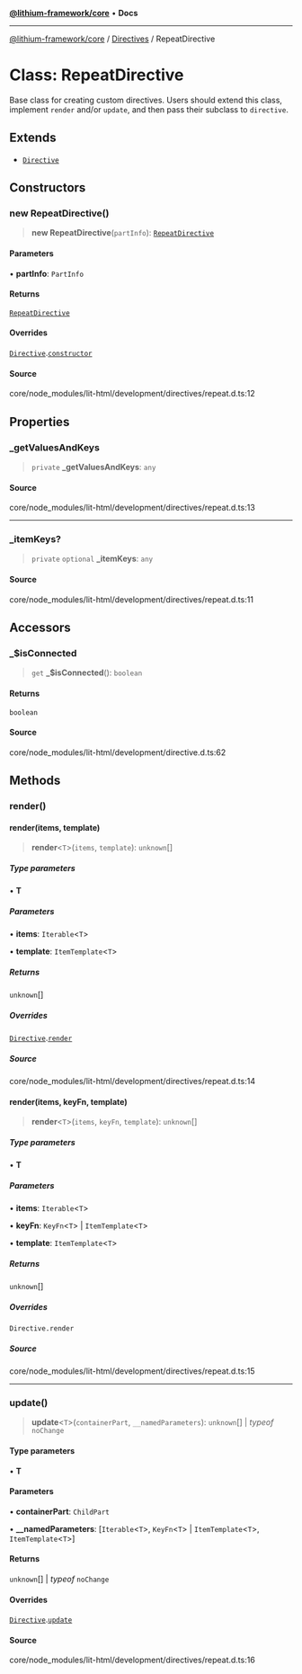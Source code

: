 [**@lithium-framework/core**](../../../README.md) • **Docs**

***

[@lithium-framework/core](../../../README.md) / [Directives](../README.md) / RepeatDirective

# Class: RepeatDirective

Base class for creating custom directives. Users should extend this class,
implement `render` and/or `update`, and then pass their subclass to
`directive`.

## Extends

- [`Directive`](Directive.md)

## Constructors

### new RepeatDirective()

> **new RepeatDirective**(`partInfo`): [`RepeatDirective`](RepeatDirective.md)

#### Parameters

• **partInfo**: `PartInfo`

#### Returns

[`RepeatDirective`](RepeatDirective.md)

#### Overrides

[`Directive`](Directive.md).[`constructor`](Directive.md#constructors)

#### Source

core/node\_modules/lit-html/development/directives/repeat.d.ts:12

## Properties

### \_getValuesAndKeys

> `private` **\_getValuesAndKeys**: `any`

#### Source

core/node\_modules/lit-html/development/directives/repeat.d.ts:13

***

### \_itemKeys?

> `private` `optional` **\_itemKeys**: `any`

#### Source

core/node\_modules/lit-html/development/directives/repeat.d.ts:11

## Accessors

### \_$isConnected

> `get` **\_$isConnected**(): `boolean`

#### Returns

`boolean`

#### Source

core/node\_modules/lit-html/development/directive.d.ts:62

## Methods

### render()

#### render(items, template)

> **render**\<`T`\>(`items`, `template`): `unknown`[]

##### Type parameters

• **T**

##### Parameters

• **items**: `Iterable`\<`T`\>

• **template**: `ItemTemplate`\<`T`\>

##### Returns

`unknown`[]

##### Overrides

[`Directive`](Directive.md).[`render`](Directive.md#render)

##### Source

core/node\_modules/lit-html/development/directives/repeat.d.ts:14

#### render(items, keyFn, template)

> **render**\<`T`\>(`items`, `keyFn`, `template`): `unknown`[]

##### Type parameters

• **T**

##### Parameters

• **items**: `Iterable`\<`T`\>

• **keyFn**: `KeyFn`\<`T`\> \| `ItemTemplate`\<`T`\>

• **template**: `ItemTemplate`\<`T`\>

##### Returns

`unknown`[]

##### Overrides

`Directive.render`

##### Source

core/node\_modules/lit-html/development/directives/repeat.d.ts:15

***

### update()

> **update**\<`T`\>(`containerPart`, `__namedParameters`): `unknown`[] \| *typeof* `noChange`

#### Type parameters

• **T**

#### Parameters

• **containerPart**: `ChildPart`

• **\_\_namedParameters**: [`Iterable`\<`T`\>, `KeyFn`\<`T`\> \| `ItemTemplate`\<`T`\>, `ItemTemplate`\<`T`\>]

#### Returns

`unknown`[] \| *typeof* `noChange`

#### Overrides

[`Directive`](Directive.md).[`update`](Directive.md#update)

#### Source

core/node\_modules/lit-html/development/directives/repeat.d.ts:16
